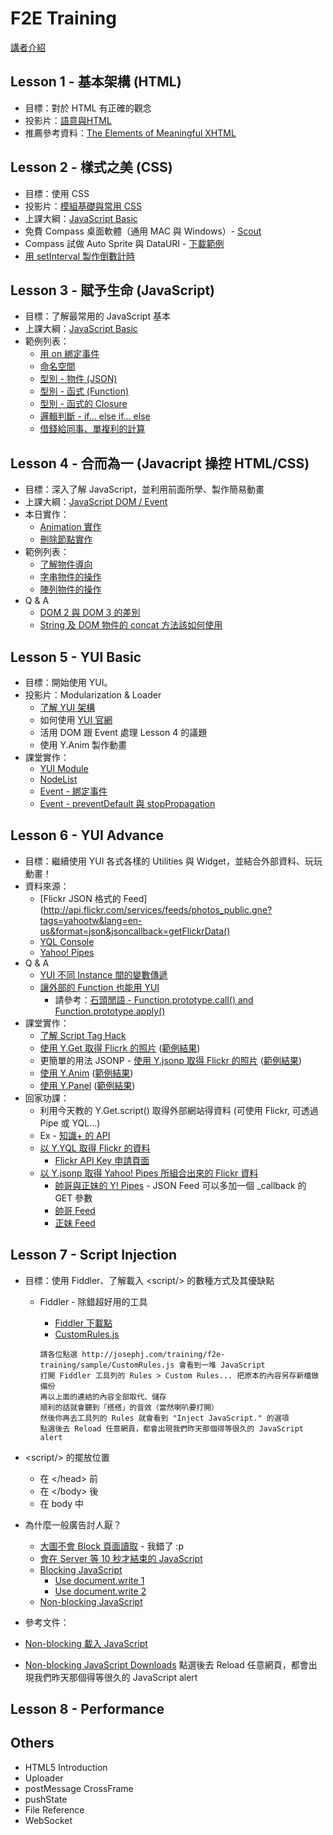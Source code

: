 # F2E Training

[講者介紹](https://speakerdeck.com/u/josephj/p/introduction)

## Lesson 1 - 基本架構 (HTML)
* 目標：對於 HTML 有正確的觀念
* 投影片：[語意與HTML](https://speakerdeck.com/u/josephj/p/html)
* 推薦參考資料：[The Elements of Meaningful XHTML](http://tantek.com/presentations/2005/09/elements-of-xhtml)

## Lesson 2 - 樣式之美 (CSS)
* 目標：使用 CSS
* 投影片：[模組基礎與常用 CSS](https://speakerdeck.com/u/josephj/p/css)
* 上課大綱：[JavaScript Basic](https://github.com/josephj/f2e-training/blob/master/javascript-basic.md)
* 免費 Compass 桌面軟體（通用 MAC 與 Windows）- [Scout](http://mhs.github.com/scout-app/)
* Compass 試做 Auto Sprite 與 DataURI - [下載範例](http://josephj.com/training/compass.zip)
* [用 setInterval 製作倒數計時](http://jsfiddle.net/josephj/jZrgW/)

## Lesson 3 - 賦予生命 (JavaScript)
* 目標：了解最常用的 JavaScript 基本
* 上課大綱：[JavaScript Basic](https://github.com/josephj/f2e-training/blob/master/javascript-basic.md)
* 範例列表：
  * [用 on 綁定事件](http://jsfiddle.net/josephj/AW2EU/)
  * [命名空間](http://jsfiddle.net/josephj/uE3hP/)
  * [型別 - 物件 (JSON)](http://jsfiddle.net/josephj/AW2EU/)
  * [型別 - 函式 (Function)](http://jsfiddle.net/josephj/DJ2qB/)
  * [型別 - 函式的 Closure](http://jsfiddle.net/josephj/nz4ne/)
  * [邏輯判斷 - if… else if… else](http://jsfiddle.net/josephj/ysJGA/)
  * [借錢給同事、單複利的計算](http://jsfiddle.net/josephj/NcSPk/)

## Lesson 4 - 合而為一 (Javacript 操控 HTML/CSS)
* 目標：深入了解 JavaScript，並利用前面所學、製作簡易動畫
* 上課大綱：[JavaScript DOM / Event](https://github.com/josephj/f2e-training/blob/master/javascript-dom-event.md)
* 本日實作：
  * [Animation 實作](https://github.com/josephj/f2e-training/blob/master/sample/animation.html)
  * [刪除節點實作](https://github.com/josephj/f2e-training/blob/master/sample/remove-all-items.html)
* 範例列表：
  * [了解物件導向](http://jsfiddle.net/josephj/9ry9a/1/)
  * [字串物件的操作](http://jsfiddle.net/josephj/fFtX7/6/)
  * [陣列物件的操作](http://jsfiddle.net/josephj/4LqfQ/2/)
* Q & A
  * [DOM 2 與 DOM 3 的差別](https://github.com/josephj/f2e-training/blob/master/sample/qa/dom.md)
  * [String 及 DOM 物件的 concat 方法該如何使用](http://jsfiddle.net/josephj/TdAqq/2/)

## Lesson 5 - YUI Basic
* 目標：開始使用 YUI。
* 投影片：Modularization & Loader
  * [了解 YUI 架構](http://jsfiddle.net/josephj/fK4BE/)
  * 如何使用 [YUI 官網](http://yuilibrary.com)
  * 活用 DOM 跟 Event 處理 Lesson 4 的議題
  * 使用 Y.Anim 製作動畫
* 課堂實作：
  * [YUI Module](https://github.com/josephj/f2e-training/blob/master/sample/yui-module.html)
  * [NodeList](https://github.com/josephj/f2e-training/blob/master/sample/yui-nodelist.html)
  * [Event - 綁定事件](https://github.com/josephj/f2e-training/blob/master/sample/yui-event.html)
  * [Event - preventDefault 與 stopPropagation](https://github.com/josephj/f2e-training/blob/master/sample/yui-event-prevent.html)

## Lesson 6 - YUI Advance
* 目標：繼續使用 YUI 各式各樣的 Utilities 與 Widget，並結合外部資料、玩玩動畫！
* 資料來源：
  * [Flickr JSON 格式的 Feed](http://api.flickr.com/services/feeds/photos_public.gne?tags=yahootw&lang=en-us&format=json&jsoncallback=getFlickrData()
  * [YQL Console](http://developer.yahoo.com/yql/console)
  * [Yahoo! Pipes](http://pipes.yahoo.com/pipes/)
* Q & A
  * [YUI 不同 Instance 間的變數傳遞](http://jsfiddle.net/josephj/Gswe6/4/)
  * [讓外部的 Function 也能用 YUI](http://jsfiddle.net/josephj/XRyUa/)
    * 請參考：[石頭閒語 - Function.prototype.call() and Function.prototype.apply()](http://blog.roodo.com/rocksaying/archives/2532303.html)
* 課堂實作：
  * [了解 Script Tag Hack](http://josephj.com/training/f2e-training/script-tag-hack.html)
  * [使用 Y.Get 取得 Flicrk 的照片](http://josephj.com/training/f2e-training/yui-get.html) ([範例結果](http://josephj.com/training/f2e-training/yui-get-sample.html))
   * 更簡單的用法 JSONP - [使用 Y.jsonp 取得 Flickr 的照片](http://josephj.com/training/f2e-training/yui-jsonp.html) ([範例結果](http://josephj.com/training/f2e-training/yui-jsonp-sample.html))
  * [使用 Y.Anim](http://josephj.com/training/f2e-training/yui-anim.html) ([範例結果](http://josephj.com/training/f2e-training/yui-anim-sample.html))
  * [使用 Y.Panel](http://josephj.com/training/f2e-training/yui-panel.html) ([範例結果](http://josephj.com/training/f2e-training/yui-panel-sample.html))
* 回家功課：
  * 利用今天教的 Y.Get.script() 取得外部網站得資料 (可使用 Flickr, 可透過 Pipe 或 YQL...)
  * Ex - [知識+ 的 API](http://tw.knowledge.yahooapis.com/v1/SEARCH?appid=Fbn2UILIkYoPqtaNTG6aFYgkHY9piA2A8A--&p=ipod&kf=CD&intl=tw&format=json&callback=getData)
  * [以 Y.YQL 取得 Flickr 的資料](http://josephj.com/training/f2e-training/sample/yui-yql.html)
    * [Flickr API Key 申請頁面](http://www.flickr.com/services/apps/create/)
  * [以 Y.jsonp 取得 Yahoo! Pipes 所組合出來的 Flickr 資料](http://josephj.com/training/f2e-training/sample/yui-pipes.html)
    * [帥哥與正妹的 Y! Pipes](http://pipes.yahoo.com/pipes/pipe.info?_id=7d48dfb65ddd5ee643dce51df2326a33) - JSON Feed 可以多加一個 _callback 的 GET 參數
    * [帥哥 Feed](http://api.flickr.com/services/feeds/photos_public.gne?id=10912301@N06&tags=%E7%BE%8E%E5%A5%B3&lang=en-us&format=rss_200)
    * [正妹 Feed](http://api.flickr.com/services/feeds/photos_public.gne?id=33784581@N07&tags=%E5%B8%A5%E5%93%A5&lang=en-us&format=rss_200)

## Lesson 7 - Script Injection
* 目標：使用 Fiddler、了解載入 &lt;script/&gt; 的數種方式及其優缺點
  * Fiddler - 除錯超好用的工具
    * [Fiddler 下載點](http://www.fiddler2.com/fiddler2/version.asp)
    * [CustomRules.js](http://josephj.com/training/f2e-training/sample/CustomRules.js)

    ```
    請各位點選 http://josephj.com/training/f2e-training/sample/CustomRules.js 會看到一堆 JavaScript
    打開 Fiddler 工具列的 Rules > Custom Rules... 把原本的內容另存新檔做備份
    再以上面的連結的內容全部取代、儲存
    順利的話就會聽到「搭搭」的音效（當然喇叭要打開）
    然後你再去工具列的 Rules 就會看到 "Inject JavaScript." 的選項
    點選後去 Reload 任意網頁，都會出現我們昨天那個得等很久的 JavaScript alert
    ```

* &lt;script/&gt; 的擺放位置
  * 在 &lt;/head&gt; 前
  * 在 &lt;/body&gt; 後
  * 在 body 中
* 為什麼一般廣告討人厭？
  * [大圖不會 Block 頁面讀取](http://josephj.com/training/f2e-training/sample/blocking-image.html) - 我錯了 :p
  * [會在 Server 等 10 秒才結束的 JavaScript](http://josephj.com/training/f2e-training/sample/sleep-10.php)
  * [Blocking JavaScript](http://josephj.com/training/f2e-training/sample/blocking-javacript.html)
    * [Use document.write 1](http://josephj.com/training/f2e-training/sample/document-write-javascript.html)
    * [Use document.write 2](http://josephj.com/training/f2e-training/sample/document-write-javascript-2.html)
  * [Non-blocking JavaScript](http://josephj.com/training/f2e-training/sample/non-blocking-javacript.html)
* 參考文件：
 * [Non-blocking 載入 JavaScript](josephj.com/entry.php?id=349)
 * [Non-blocking JavaScript Downloads](http://www.yuiblog.com/blog/2008/07/22/non-blocking-scripts/)
 點選後去 Reload 任意網頁，都會出現我們昨天那個得等很久的 JavaScript alert

## Lesson 8 - Performance

## Others
* HTML5 Introduction
* Uploader
* postMessage CrossFrame
* pushState
* File Reference
* WebSocket
